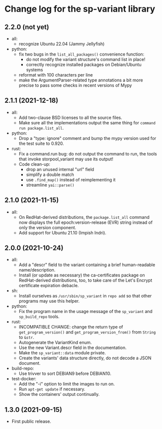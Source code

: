 # Change log for the sp-variant library

## 2.2.0 (not yet)
- all:
  - recognize Ubuntu 22.04 (Jammy Jellyfish)
- python:
  - fix two bugs in the `list_all_packages()` convenience function:
    - do not modify the variant structure's command list in place!
    - correctly recognize installed packages on Debian/Ubuntu systems
  - reformat with 100 characters per line
  - make the ArgumentParser-related type annotations a bit more precise to
    pass some checks in recent versions of Mypy

## 2.1.1 (2021-12-18)
- all:
  - Add two-clause BSD licenses to all the source files.
  - Make sure all the implementations output the same thing for
    `command run package.list_all`.
- python:
  - Drop a "type: ignore" comment and bump the mypy version used for
    the test suite to 0.920.
- rust:
  - Fix a command.run bug: do not output the command to run, the tools
    that invoke storpool_variant may use its output!
  - Code clean-up:
    - drop an unused internal "url" field
    - simplify a double match
    - use `.find_map()` instead of reimplementing it
    - streamline `yai::parse()`

## 2.1.0 (2021-11-15)

- all:
  - On RedHat-derived distributions, the `package.list_all` command now
    displays the full epoch:version-release (EVR) string instead of
    only the version component.
  - Add support for Ubuntu 21.10 (Impish Indri).

## 2.0.0 (2021-10-24)

- all:
  - Add a "descr" field to the variant containing a brief
    human-readable name/description.
  - Install (or update as necessary) the ca-certificates package on
    RedHat-derived distributions, too, to take care of the Let's Encrypt
    certificate expiration debacle.
- sh:
  - Install ourselves as `/usr/sbin/sp_variant` in `repo add` so that
    other programs may use this helper.
- python:
  - Fix the program name in the usage message of the `sp_variant` and
    `sp_build_repo` tools.
- rust:
  - INCOMPATIBLE CHANGE: change the return type of `get_program_version()`
    and `get_program_version_from()` from `String` to `&str`.
  - Autogenerate the VariantKind enum.
  - Use the new Variant.descr field in the documentation.
  - Make the `sp_variant::data` module private.
  - Create the variants' data structure directly, do not decode a JSON
    document.
- build-repo:
  - Use trivver to sort DEBIAN9 before DEBIAN10.
- test-docker:
  - Add the "-i" option to limit the images to run on.
  - Run `apt-get update` if necessary.
  - Show the containers' output continually.

## 1.3.0 (2021-09-15)

- First public release.

